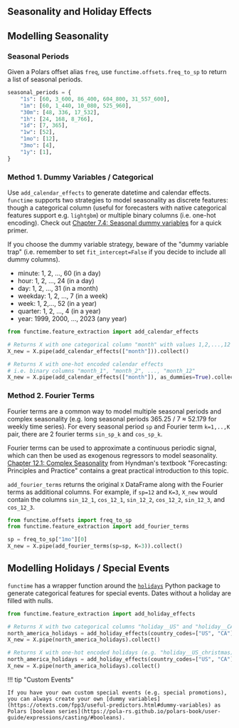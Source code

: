 ## Seasonality and Holiday Effects

## Modelling Seasonality

### Seasonal Periods

Given a Polars offset alias `freq`, use `functime.offsets.freq_to_sp` to return a list of seasonal periods.

```python
seasonal_periods = {
    "1s": [60, 3_600, 86_400, 604_800, 31_557_600],
    "1m": [60, 1_440, 10_080, 525_960],
    "30m": [48, 336, 17_532],
    "1h": [24, 168, 8_766],
    "1d": [7, 365],
    "1w": [52],
    "1mo": [12],
    "3mo": [4],
    "1y": [1],
}
```

### Method 1. Dummy Variables / Categorical

Use `add_calendar_effects` to generate datetime and calendar effects. `functime` supports two strategies to model seasonality as discrete features: though a categorical column (useful for forecasters with native categorical features support e.g. `lightgbm`) or multiple binary columns (i.e. one-hot encoding). Check out [Chapter 7.4: Seasonal dummy variables](https://otexts.com/fpp3/useful-predictors.html#seasonal-dummy-variables) for a quick primer.

If you choose the dummy variable strategy, beware of the "dummy variable trap" (i.e. remember to set `fit_intercept=False` if you decide to include all dummy columns).

  - minute: 1, 2, ..., 60 (in a day)
  - hour: 1, 2, ..., 24 (in a day)
  - day: 1, 2, ..., 31 (in a month)
  - weekday: 1, 2, ..., 7 (in a week)
  - week: 1, 2,..., 52 (in a year)
  - quarter: 1, 2, ..., 4 (in a year)
  - year: 1999, 2000, ..., 2023 (any year)

```python
from functime.feature_extraction import add_calendar_effects

# Returns X with one categorical column "month" with values 1,2,...,12
X_new = X.pipe(add_calendar_effects(["month"])).collect()

# Returns X with one-hot encoded calendar effects
# i.e. binary columns "month_1", "month_2", ..., "month_12"
X_new = X.pipe(add_calendar_effects(["month"]), as_dummies=True).collect()
```

### Method 2. Fourier Terms

Fourier terms are a common way to model multiple seasonal periods and complex seasonality (e.g. long seasonal periods 365.25 / 7 ≈ 52.179 for weekly time series). For every seasonal period `sp` and Fourier term `k=1,..,K` pair, there are 2 fourier terms `sin_sp_k` and `cos_sp_k`.

Fourier terms can be used to approximate a continuous periodic signal, which can then be used as exogenous regressors to model seasonality.
[Chapter 12.1: Complex Seasonality](https://otexts.com/fpp3/complexseasonality.html) from Hyndman's textbook "Forecasting: Principles and Practice" contains a great practical introduction to this topic.

`add_fourier_terms` returns the original `X` DataFrame along with the Fourier terms as additional columns.
For example, if `sp=12` and `K=3`, `X_new` would contain the columns `sin_12_1`, `cos_12_1`, `sin_12_2`, `cos_12_2`, `sin_12_3`, and `cos_12_3`.


```python
from functime.offsets import freq_to_sp
from functime.feature_extraction import add_fourier_terms

sp = freq_to_sp["1mo"][0]
X_new = X.pipe(add_fourier_terms(sp=sp, K=3)).collect()
```

## Modelling Holidays / Special Events

`functime` has a wrapper function around the [`holidays`](https://pypi.org/project/holidays/) Python package to generate categorical features for special events. Dates without a holiday are filled with nulls.

```python
from functime.feature_extraction import add_holiday_effects

# Returns X with two categorical columns "holiday__US" and "holiday__CA"
north_america_holidays = add_holiday_effects(country_codes=["US", "CA"])
X_new = X.pipe(north_america_holidays).collect()

# Returns X with one-hot encoded holidays (e.g. "holiday__US_christmas)
north_america_holidays = add_holiday_effects(country_codes=["US", "CA"], as_dummies=True)
X_new = X.pipe(north_america_holidays).collect()
```

!!! tip "Custom Events"

    If you have your own custom special events (e.g. special promotions), you can always create your own [dummy variables](https://otexts.com/fpp3/useful-predictors.html#dummy-variables) as Polars [boolean series](https://pola-rs.github.io/polars-book/user-guide/expressions/casting/#booleans).
